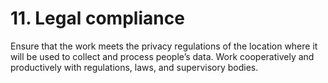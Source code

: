 # 11. Legal compliance

Ensure that the work meets the privacy regulations of the location where it will be used to collect and process people’s data. Work cooperatively and productively with regulations, laws, and supervisory bodies.
